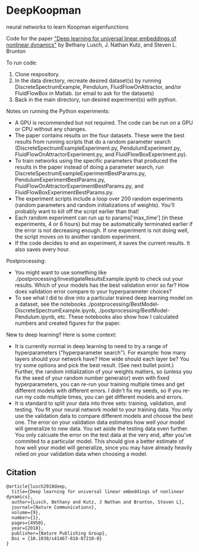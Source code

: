 # DeepKoopman
neural networks to learn Koopman eigenfunctions

Code for the paper ["Deep learning for universal linear embeddings of nonlinear dynamics"](https://www.nature.com/articles/s41467-018-07210-0) by Bethany Lusch, J. Nathan Kutz, and Steven L. Brunton

To run code:

1. Clone respository.
2. In the data directory, recreate desired dataset(s) by running DiscreteSpectrumExample, Pendulum, FluidFlowOnAttractor, and/or FluidFlowBox in Matlab. (or email to ask for the datasets)
3. Back in the main directory, run desired experiment(s) with python.

Notes on running the Python experiments:
- A GPU is recommended but not required. The code can be run on a GPU or CPU without any changes.
- The paper contains results on the four datasets. These were the best results from running scripts that do a random parameter search (DiscreteSpectrumExampleExperiment.py, PendulumExperiment.py, FluidFlowOnAttractorExperiment.py, and FluidFlowBoxExperiment.py). 
- To train networks using the specific parameters that produced the results in the paper instead of doing a parameter search, run DiscreteSpectrumExampleExperimentBestParams.py, PendulumExperimentBestParams.py, FluidFlowOnAttractorExperimentBestParams.py, and FluidFlowBoxExperimentBestParams.py.
- The experiment scripts include a loop over 200 random experiments (random parameters and random initializations of weights). You'll probably want to kill off the script earlier than that!
- Each random experiment can run up to params['max_time'] (in these experiments, 4 or 6 hours) but may be automatically terminated earlier if the error is not decreasing enough. If one experiment is not doing well, the script moves on to another random experiment.
- If the code decides to end an experiment, it saves the current results. It also saves every hour. 

Postprocessing:
- You might want to use something like ./postprocessing/InvestigateResultsExample.ipynb to check out your results. Which of your models has the best validation error so far? How does validation error compare to your hyperparameter choices? 
- To see what I did to dive into a particular trained deep learning model on a dataset, see the notebooks ./postprocessing/BestModel-DiscreteSpectrumExample.ipynb, ./postprocessing/BestModel-Pendulum.ipynb, etc. These notebooks also show how I calculated numbers and created figures for the paper. 

New to deep learning? Here is some context:
- It is currently normal in deep learning to need to try a range of hyperparameters ("hyperparameter search"). For example: how many layers should your network have? How wide should each layer be? You try some options and pick the best result. (See next bullet point.) Further, the random initialization of your weights matters, so (unless you fix the seed of your random number generator) even with fixed hyperparameters, you can re-run your training multiple times and get different models with different errors. I didn't fix my seeds, so if you re-run my code multiple times, you can get different models and errors. 
- It is standard to split your data into three sets: training, validation, and testing. You fit your neural network model to your training data. You only use the validation data to compare different models and choose the best one. The error on your validation data estimates how well your model will generalize to new data. You set aside the testing data even further. You only calcuate the error on the test data at the very end, after you've commited to a particular model. This should give a better estimate of how well your model will generalize, since you may have already heavily relied on your validation data when choosing a model. 

## Citation
```
@article{lusch2018deep,
  title={Deep learning for universal linear embeddings of nonlinear dynamics},
  author={Lusch, Bethany and Kutz, J Nathan and Brunton, Steven L},
  journal={Nature Communications},
  volume={9},
  number={1},
  pages={4950},
  year={2018},
  publisher={Nature Publishing Group},
  Doi = {10.1038/s41467-018-07210-0}
}
```
